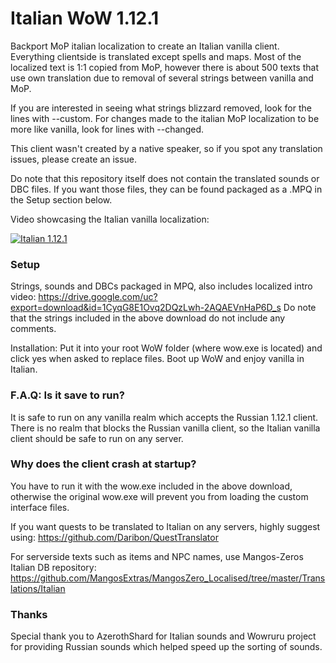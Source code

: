 # Italian WoW 1.12.1
Backport MoP italian localization to create an Italian vanilla client. Everything clientside is translated except spells and maps.
Most of the localized text is 1:1 copied from MoP, however there is about 500 texts that use own translation
due to removal of several strings between vanilla and MoP.

If you are interested in seeing what strings blizzard removed, look for the lines with --custom.
For changes made to the italian MoP localization to be more like vanilla, look for lines with --changed.

This client wasn't created by a native speaker, so if you spot any translation issues, please create an issue.

Do note that this repository itself does not contain the translated sounds or DBC files.
If you want those files, they can be found packaged as a .MPQ in the Setup section below.

Video showcasing the Italian vanilla localization:

[![Italian 1.12.1](https://img.youtube.com/vi/3D-ZW84d3ds/0.jpg)](https://www.youtube.com/watch?v=3D-ZW84d3ds)

### Setup
Strings, sounds and DBCs packaged in MPQ, also includes localized intro video:
https://drive.google.com/uc?export=download&id=1CyqG8E1Ovq2DQzLwh-2AQAEVnHaP6D_s
Do note that the strings included in the above download do not include any comments.

Installation: Put it into your root WoW folder (where wow.exe is located) and click yes when asked to replace files. Boot up WoW and enjoy vanilla in Italian.

### F.A.Q: Is it save to run? 
It is safe to run on any vanilla realm which accepts the Russian 1.12.1 client. There is no realm that blocks the Russian vanilla client, so the Italian vanilla client should be safe to run on any server.

### Why does the client crash at startup? 
You have to run it with the wow.exe included in the above download, otherwise the original wow.exe will prevent you from loading the custom interface files.

If you want quests to be translated to Italian on any servers, highly suggest using:
https://github.com/Daribon/QuestTranslator

For serverside texts such as items and NPC names, use Mangos-Zeros Italian DB repository:
https://github.com/MangosExtras/MangosZero_Localised/tree/master/Translations/Italian

### Thanks
Special thank you to AzerothShard for Italian sounds and Wowruru project for providing Russian sounds which helped speed up the sorting of sounds.
